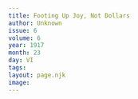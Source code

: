 ```yaml
---
title: Footing Up Joy, Not Dollars
author: Unknown
issue: 6
volume: 6
year: 1917
month: 23
day: VI
tags:
layout: page.njk
image:
---
```






